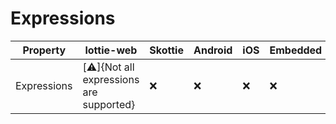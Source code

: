 # Expressions

Property | lottie-web | Skottie | Android | iOS | Embedded
--| -- | -- | -- | -- | --
Expressions | [⚠️]{Not all expressions are supported} | ❌  | ❌  | ❌  | ❌ 

